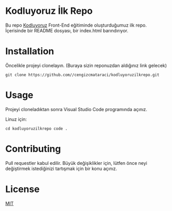 # Kodluyoruz İlk Repo
Bu repo [Kodluyoruz](www.kodluyoruz.org) Front-End eğitiminde oluşturduğumuz ilk repo. İçerisinde bir README dosyası, bir index.html barındırıyor.


# Installation
Öncelikle projeyi clonelayın. (Buraya sizin reponuzdan aldığınız link gelecek)

```git clone https://github.com//cengizcmataraci/kodluyoruzilkrepo.git ```

# Usage
Projeyi cloneladıktan sonra Visual Studio Code programında açınız.

Linuz için:

```cd kodluyoruzilkrepo code .```

# Contributing
Pull requestler kabul edilir. Büyük değişiklikler için, lütfen önce neyi değiştirmek istediğinizi tartışmak için bir konu açınız.

# License

[MIT](www.kodluyoruz.org)
